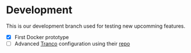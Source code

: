 # Development
This is our development branch used for testing new upcomming features.
- [x] First Docker prototype
- [ ] Advanced [Tranco](https://tranco-list.eu) configuration using their [repo](https://github.com/DistriNet/tranco-list)
